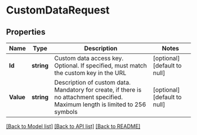 # CustomDataRequest

## Properties
Name | Type | Description | Notes
------------ | ------------- | ------------- | -------------
**Id** | **string** | Custom data access key. Optional. If specified, must match the custom key in the URL | [optional] [default to null]
**Value** | **string** | Description of custom data. Mandatory for create, if there is no attachment specified. Maximum length is limited to 256 symbols | [optional] [default to null]

[[Back to Model list]](../README.md#documentation-for-models) [[Back to API list]](../README.md#documentation-for-api-endpoints) [[Back to README]](../README.md)


